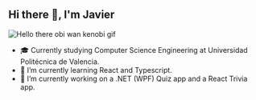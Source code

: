 ## Hi there 👋, I'm Javier
![Hello there obi wan kenobi gif](https://user-images.githubusercontent.com/84251991/167663499-1d47ba6f-9f21-458b-b277-04f580f23876.gif)

- 🎓 Currently studying Computer Science Engineering at Universidad Politécnica de Valencia.
- 🌱 I’m currently learning React and Typescript.
- 🔭 I’m currently working on a .NET (WPF) Quiz app and a React Trivia app. 

<!--
Here are some ideas to get you started:

- 👯 I’m looking to collaborate on ...
- 🤔 I’m looking for help with ...
- 💬 Ask me about ...
- 📫 How to reach me: 
- 😄 Pronouns: ...
- ⚡ Fun fact: ...
### Welcome to my Github Profile!
-->
